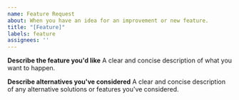 ```yaml
---
name: Feature Request
about: When you have an idea for an improvement or new feature.
title: "[Feature]"
labels: feature
assignees: ''
---
```


**Describe the feature you'd like**
A clear and concise description of what you want to happen.

**Describe alternatives you've considered**
A clear and concise description of any alternative solutions or features you've considered.
